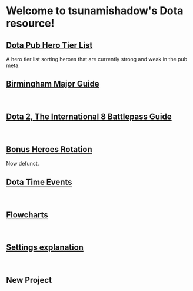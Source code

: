 # Welcome to tsunamishadow's Dota resource!


## [Dota Pub Hero Tier List](/bonusheroes/dotatierlist)

A hero tier list sorting heroes that are currently strong and weak in the pub meta.

## [Birmingham Major Guide](/bonusheroes/Birmingham)

<br>

## [Dota 2, The International 8 Battlepass Guide](/bonusheroes/battlepass)

<br>

## [Bonus Heroes Rotation](/bonusheroes/bonusheroes)

Now defunct.

## [Dota Time Events](/bonusheroes/dotatimeevents)

<br>

## [Flowcharts](/bonusheroes/flowcharts)

<br>


## [Settings explanation](/bonusheroes/dotasettings)

<br>

## New Project
